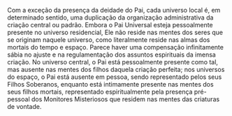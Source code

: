﻿Com a exceção da presença da deidade do Pai, cada universo local é, em determinado sentido, uma duplicação da organização administrativa da criação central ou padrão. Embora o Pai Universal esteja pessoalmente presente no universo residencial, Ele não reside nas mentes dos seres que se originam naquele universo, como literalmente reside nas almas dos mortais do tempo e espaço. Parece haver uma compensação infinitamente sábia no ajuste e na regulamentação dos assuntos espirituais da imensa criação. No universo central, o Pai está pessoalmente presente como tal, mas ausente nas mentes dos filhos daquela criação perfeita; nos universos do espaço, o Pai está ausente em pessoa, sendo representado pelos seus Filhos Soberanos, enquanto está intimamente presente nas mentes dos seus filhos mortais, representado espiritualmente pela presença pré-pessoal dos Monitores Misteriosos que residem nas mentes das criaturas de vontade.<BR><BR>